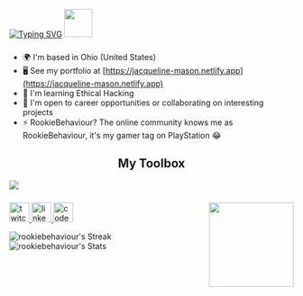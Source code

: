 [![Typing SVG](https://readme-typing-svg.demolab.com?font=Fira+Code&size=24&duration=4000&pause=500&color=FF6E96&vCenter=true&multiline=true&repeat=false&width=535&height=100&lines=Hello%2C+I'm+Jacqueline+%F0%9F%91%8B%F0%9F%8F%BD;A+Web+Developer)](https://git.io/typing-svg)  <img height="50" src="https://user-images.githubusercontent.com/75797321/224236186-aa5c23b6-23ac-404a-9514-ed840c243ed2.png"  />


### 

* 🌍  I'm based in Ohio (United States)
* 🖥️  See my portfolio at [https://jacqueline-mason.netlify.app](https://jacqueline-mason.netlify.app)
* 🧠  I'm learning Ethical Hacking
* 🤝  I'm open to career opportunities or collaborating on interesting projects
* ⚡  RookieBehaviour? The online community knows me as RookieBehaviour, it's my gamer tag on PlayStation 😂

###

<h2 align="center">My Toolbox</h2> 
<p align="left">
  <a href="https://skillicons.dev">
    <img src="https://skillicons.dev/icons?i=javascript,html,css,react,next,vue,materialui,tailwind,mongodb,express,nodejs,figma,vscode,bash,linux" /> 
  </a>
</p>

###

###

<img align="right" height="150" src="https://media.giphy.com/media/v1.Y2lkPTc5MGI3NjExYjZjZWU0NGM3MGQ0ZmZiNWI4NTMwODJiYjRiNzAxZTRiMWQyZmRlNCZjdD1n/ZEfAQ1XPrZFb92443G/giphy.gif"  />

<div align="left">
  <a href="https://twitch.tv/rookiebehaviour" target="_blank">
    <img src="https://img.shields.io/static/v1?message=Twitch&logo=twitch&label=&color=9146FF&logoColor=white&labelColor=&style=for-the-badge" height="35" alt="twitch logo"  />
  </a>
  <a href="https://www.linkedin.com/in/jacquelinesd/" target="_blank">
    <img src="https://img.shields.io/static/v1?message=LinkedIn&logo=linkedin&label=&color=0077B5&logoColor=white&labelColor=&style=for-the-badge" height="35" alt="linkedin logo"  />
  </a>
  <a href="https://codepen.io/jjmason" target="_blank">
    <img src="https://img.shields.io/static/v1?message=Codepen&logo=codepen&label=&color=000000&logoColor=white&labelColor=&style=for-the-badge" height="35" alt="codepen logo"  />
  </a>
</div>




![rookiebehaviour's Streak](https://github-readme-streak-stats.herokuapp.com/?user=rookiebehaviour&theme=dracula&hide_border=false) ![rookiebehaviour's Stats](https://github-readme-stats.vercel.app/api?username=rookiebehaviour&theme=dracula&show_icons=true&hide_border=false&count_private=true) 



